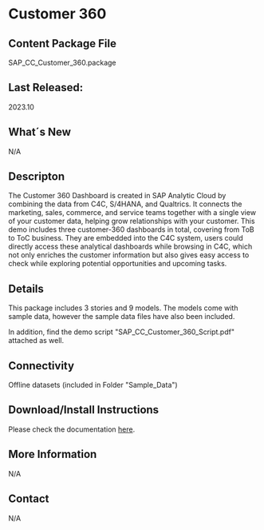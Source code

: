 # Customer 360

## Content Package File
SAP_CC_Customer_360.package

## Last Released:
2023.10

## What´s New
N/A

## Descripton
The Customer 360 Dashboard is created in SAP Analytic Cloud by combining the data from C4C, S/4HANA, and Qualtrics. It connects the marketing, sales, commerce, and service teams together with a single view of your customer data, helping grow relationships with your customer. This demo includes three customer-360 dashboards in total, covering from ToB to ToC business. They are embedded into the C4C system, users could directly access these analytical dashboards while browsing in C4C, which not only enriches the customer information but also gives easy access to check while exploring potential opportunities and upcoming tasks. 

## Details
This package includes 3 stories and 9 models. 
The models come with sample data, however the sample data files have also been included.

In addition, find the demo script "SAP_CC_Customer_360_Script.pdf" attached as well.

## Connectivity
Offline datasets (included in Folder "Sample_Data")

## Download/Install Instructions
Please check the documentation [here](https://help.sap.com/docs/SAP_ANALYTICS_CLOUD/42093f14b43c485fbe3adbbe81eff6c8/603e26204ce14bd8b5f9729a8123636f.html).

## More Information
N/A

## Contact
N/A

